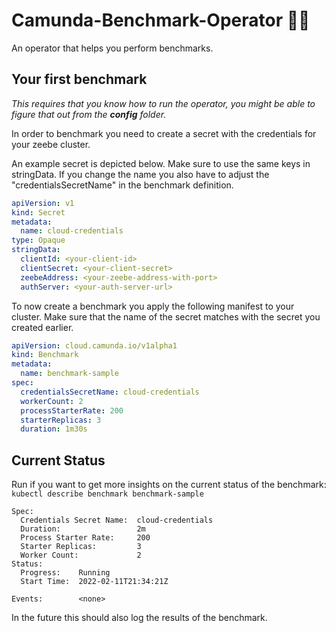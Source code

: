 # Camunda-Benchmark-Operator 🏋️‍♀️

An operator that helps you perform benchmarks.  

## Your first benchmark
*This requires that you know how to run the operator, you might be able to figure that out from the <b>config</b> folder.*

In order to benchmark you need to create a secret with the credentials for your zeebe cluster.

An example secret is depicted below. Make sure to use the same keys in stringData.
If you change the name you also have to adjust the "credentialsSecretName" in the benchmark definition.

```yaml
apiVersion: v1
kind: Secret
metadata:
  name: cloud-credentials
type: Opaque
stringData:
  clientId: <your-client-id>
  clientSecret: <your-client-secret>
  zeebeAddress: <your-zeebe-address-with-port>
  authServer: <your-auth-server-url>
```

To now create a benchmark you apply the following manifest to your cluster. 
Make sure that the name of the secret matches with the secret you created earlier.

```yaml
apiVersion: cloud.camunda.io/v1alpha1
kind: Benchmark
metadata:
  name: benchmark-sample
spec:
  credentialsSecretName: cloud-credentials
  workerCount: 2
  processStarterRate: 200
  starterReplicas: 3
  duration: 1m30s
```


## Current Status

Run if you want to get more insights on the current status of the benchmark:
`kubectl describe benchmark benchmark-sample`
```
Spec:
  Credentials Secret Name:  cloud-credentials
  Duration:                 2m
  Process Starter Rate:     200
  Starter Replicas:         3
  Worker Count:             2
Status:
  Progress:    Running
  Start Time:  2022-02-11T21:34:21Z

Events:        <none>
```

In the future this should also log the results of the benchmark. 

